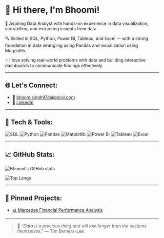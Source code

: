 # 👋 Hi there, I'm Bhoomi!

🎯 Aspiring Data Analyst with hands-on experience in data visualization, storytelling, and extracting insights from data.

🔍 Skilled in SQL, Python, Power BI, Tableau, and Excel — with a strong foundation in data wrangling using Pandas and visualization using Matplotlib.

💡 I love solving real-world problems with data and building interactive dashboards to communicate findings effectively.

---

## 🌐 Let's Connect:
- 📧 bhoomisingh974@gmail.com
- 💼 [LinkedIn]([www.linkedin.com/in/bhoomisingh56](https://www.linkedin.com/in/bhoomisingh56/))

---

## 🧰 Tech & Tools:

![SQL](https://img.shields.io/badge/SQL-025E8C?style=for-the-badge&logo=sqlite&logoColor=white)
![Python](https://img.shields.io/badge/Python-3776AB?style=for-the-badge&logo=python&logoColor=white)
![Pandas](https://img.shields.io/badge/Pandas-150458?style=for-the-badge&logo=pandas)
![Matplotlib](https://img.shields.io/badge/Matplotlib-11557c?style=for-the-badge)
![Power BI](https://img.shields.io/badge/Power%20BI-F2C811?style=for-the-badge&logo=power-bi&logoColor=black)
![Tableau](https://img.shields.io/badge/Tableau-E97627?style=for-the-badge&logo=tableau&logoColor=white)
![Excel](https://img.shields.io/badge/Excel-217346?style=for-the-badge&logo=microsoft-excel&logoColor=white)

---

## 📈 GitHub Stats:

![Bhoomi's GitHub stats](https://github-readme-stats.vercel.app/api?username=bhoomisingh56&show_icons=true&theme=radical)

![Top Langs](https://github-readme-stats.vercel.app/api/top-langs/?username=bhoomisingh56&layout=compact&theme=radical)

---

## 📌 Pinned Projects:

- [📊 Mercedes Financial Performance Analysis](https://github.com/bhoomisingh56/Mercedes-Financial-Performance-Analysis)

---

> 💬 *“Data is a precious thing and will last longer than the systems themselves.”* — Tim Berners-Lee


